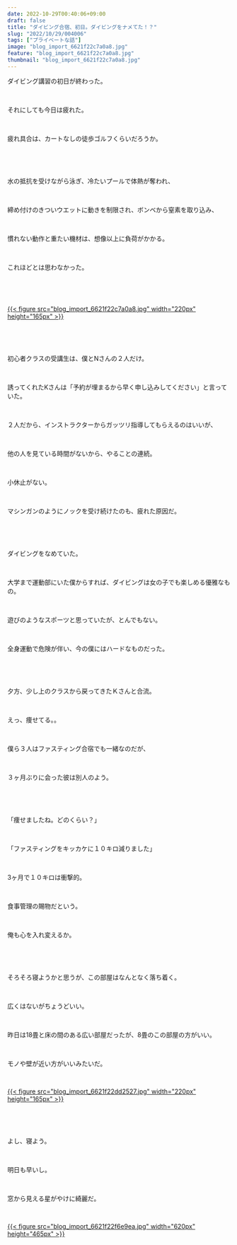 ```yaml
---
date: 2022-10-29T00:40:06+09:00
draft: false
title: "ダイビング合宿、初日。ダイビングをナメてた！？"
slug: "2022/10/29/004006"
tags: ["プライベートな話"]
image: "blog_import_6621f22c7a0a8.jpg"
feature: "blog_import_6621f22c7a0a8.jpg"
thumbnail: "blog_import_6621f22c7a0a8.jpg"
---
```

<p>ダイビング講習の初日が終わった。</p><p> </p><p>それにしても今日は疲れた。</p><p> </p><p>疲れ具合は、カートなしの徒歩ゴルフくらいだろうか。</p><p> </p><p> </p><p>水の抵抗を受けながら泳ぎ、冷たいプールで体熱が奪われ、</p><p> </p><p>締め付けのきついウエットに動きを制限され、ボンベから窒素を取り込み、</p><p> </p><p>慣れない動作と重たい機材は、想像以上に負荷がかかる。</p><p> </p><p>これほどとは思わなかった。</p><p> </p><p> </p><p><a href="blog_import_6621f22c7a0a8.jpg">{{< figure src="blog_import_6621f22c7a0a8.jpg" width="220px" height="165px" >}}</a></p><p> </p><p> </p><p>初心者クラスの受講生は、僕とNさんの２人だけ。</p><p> </p><p>誘ってくれたKさんは「予約が埋まるから早く申し込みしてください」と言っていた。</p><p> </p><p>２人だから、インストラクターからガッツリ指導してもらえるのはいいが、</p><p> </p><p>他の人を見ている時間がないから、やることの連続。</p><p> </p><p>小休止がない。</p><p> </p><p>マシンガンのようにノックを受け続けたのも、疲れた原因だ。</p><p> </p><p> </p><p>ダイビングをなめていた。</p><p> </p><p>大学まで運動部にいた僕からすれば、ダイビングは女の子でも楽しめる優雅なもの。</p><p> </p><p>遊びのようなスポーツと思っていたが、とんでもない。</p><p> </p><p>全身運動で危険が伴い、今の僕にはハードなものだった。</p><p> </p><p> </p><p>夕方、少し上のクラスから戻ってきたＫさんと合流。</p><p> </p><p>えっ、痩せてる。。</p><p> </p><p>僕ら３人はファスティング合宿でも一緒なのだが、</p><p> </p><p>３ヶ月ぶりに会った彼は別人のよう。</p><p> </p><p> </p><p>「痩せましたね。どのくらい？」</p><p> </p><p>「ファスティングをキッカケに１０キロ減りました」</p><p> </p><p>3ヶ月で１０キロは衝撃的。</p><p> </p><p>食事管理の賜物だという。</p><p> </p><p>俺も心を入れ変えるか。</p><p> </p><p> </p><p>そろそろ寝ようかと思うが、この部屋はなんとなく落ち着く。</p><p> </p><p>広くはないがちょうどいい。</p><p> </p><p>昨日は18畳と床の間のある広い部屋だったが、8畳のこの部屋の方がいい。</p><p> </p><p>モノや壁が近い方がいいみたいだ。</p><p> </p><p><a href="blog_import_6621f22dd2527.jpg">{{< figure src="blog_import_6621f22dd2527.jpg" width="220px" height="165px" >}}</a></p><p> </p><p> </p><p>よし、寝よう。</p><p> </p><p>明日も早いし。</p><p> </p><p>窓から見える星がやけに綺麗だ。</p><p> </p><p><a href="blog_import_6621f22f6e9ea.jpg">{{< figure src="blog_import_6621f22f6e9ea.jpg" width="620px" height="465px" >}}</a></p><p> </p><p> </p>

